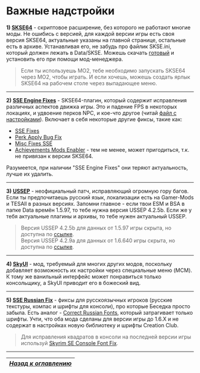 # Важные надстройки

**1) [SKSE64](https://skse.silverlock.org)** - скриптовое расширение, без которого не работают многие моды. Не ошибись с версией, для каждой версии игры есть своя версия SKSE64, актуальные указаны на главной странице, остальные есть в архиве. Устанавливая его, не забудь про файлик SKSE.ini, который должен лежать в Data/SKSE. Можешь скачать [готовый](https://www.nexusmods.com/skyrimspecialedition/mods/1651) и установить его при помощи мод-менеджера.

> Если ты используешь МО2, тебе необходимо запускать SKSE64 через МО2, чтобы играть. И если хочешь, можешь создать ярлык SKSE64 на рабочем столе через выпадающее меню.

------

**2) [SSE Engine Fixes](https://www.nexusmods.com/skyrimspecialedition/mods/17230)** - SKSE64-плагин, который содержит исправления различных аспектов движка игры. Это и падение FPS в некоторых локациях, и удвоение перков NPC, и кое-что другое (читай [файл с настройками](https://github.com/aers/EngineFixesSkyrim64/blob/master/EngineFixes.toml)). Включает в себя некоторые другие фиксы, такие как:

+ [SSE Fixes](https://www.nexusmods.com/skyrimspecialedition/mods/10547)
+ [Perk Apply Bug Fix](https://www.nexusmods.com/skyrimspecialedition/mods/16544)
+ [Misc Fixes SSE](https://www.nexusmods.com/skyrimspecialedition/mods/21635)
+ [Achievements Mods Enabler](https://www.nexusmods.com/skyrimspecialedition/mods/245) - тем не менее, может пригодиться, т.к. не привязан к версии SKSE64.

Разумеется, при наличии "SSE Engine Fixes" они теряют актуальность, лучше их удалить.

------

**3) [USSEP](https://www.nexusmods.com/skyrimspecialedition/mods/266)** - неофициальный патч, исправляющий огромную гору багов. Если ты предпочитаешь русский язык, локализации есть на Gamer-Mods и TESAll в разных версиях. Запомни главное - если твои ESM и BSA в папке Data времён 1.5.97, то тебе нужна версия USSEP 4.2.5b. Если же у тебя актуальные плагины и архивы, то тебе нужен актуальный USSEP.

> Версия USSEP 4.2.5b для данных от 1.5.97 игры скрыта, но доступна по [ссылке](https://www.nexusmods.com/skyrimspecialedition/mods/266?tab=files&file_id=209150).  
> Версия USSEP 4.2.9a для данных от 1.6.640 игры скрыта, но доступна по [ссылке](https://www.nexusmods.com/skyrimspecialedition/mods/266?tab=files&file_id=392477).

------

**4) [SkyUI](https://www.nexusmods.com/skyrimspecialedition/mods/12604)** - мод, требуемый для многих других модов, поскольку добавляет возможность их настройки через специальные меню (MCM). К тому же ванильный интерфейс может понравиться только консольщику, а SkyUI приводит его в божеский вид.

------

**5) [SSE Russian Fix](https://www.nexusmods.com/skyrimspecialedition/mods/887)** - фиксы для русскоязычных игроков (русские текстуры, компас и шрифты для консоли), про которые Беседка просто забыла. Есть аналог - [Correct Russian Fonts](https://www.nexusmods.com/skyrimspecialedition/mods/28918), который затрагивает только шрифты. Учти, что оба мода сделаны для версии игры до 1.6.Х и не содержат в настройках новую библиотеку и шрифты Creation Club.

> Для исправления квадратов в консоли на последней версии игры используй [Skyrim SE Console Font Fix](https://link.meridiano-web.com/sse:16x-console).

------

|[*Назад к оглавлению*](../01_Оглавление.md)|
|:---:|
